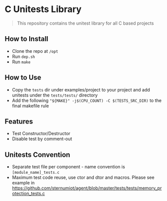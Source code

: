 # C Unitests Library
> This repository contains the unitest library for all C based projects

## How to Install
- Clone the repo at `/opt`
- Run `dep.sh`
- Run `make`

## How to Use
- Copy the `tests` dir under examples/project to your project and add unitests under the `tests/tests/` directory
- Add the following `"${MAKE}" -j$(CPU_COUNT) -C $(TESTS_SRC_DIR)` to the final makefile rule
## Features
- Test Constructor/Destructor 
- Disable test by comment-out

## Unitests Convention
- Separate test file per component - name convention is `[module_name]_tests.c`
- Maximum test code reuse, use ctor and dtor and macros. Please see example in https://github.com/sternumiot/agent/blob/master/tests/tests/memory_protection_tests.c
